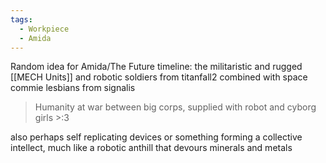 ```yaml
---
tags:
  - Workpiece
  - Amida
---
```

Random idea for Amida/The Future timeline:
the militaristic and rugged [[MECH Units]] and robotic soldiers from titanfall2 combined with space commie lesbians from signalis

> Humanity at war between big corps, supplied with robot and cyborg girls >:3 


also perhaps self replicating devices or something forming a collective intellect, much like a robotic anthill that devours minerals and metals